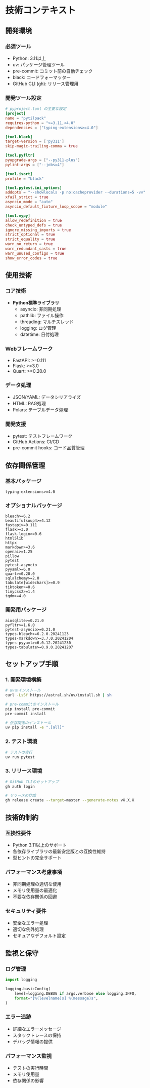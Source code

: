 # 技術コンテキスト

## 開発環境

### 必須ツール

- Python: 3.11以上
- uv: パッケージ管理ツール
- pre-commit: コミット前の自動チェック
- black: コードフォーマッター
- GitHub CLI (gh): リリース管理用

### 開発ツール設定

```toml
# pyproject.toml の主要な設定
[project]
name = "pytilpack"
requires-python = ">=3.11,<4.0"
dependencies = ["typing-extensions>=4.0"]

[tool.black]
target-version = ['py311']
skip-magic-trailing-comma = true

[tool.pyfltr]
pyupgrade-args = ["--py311-plus"]
pylint-args = ["--jobs=4"]

[tool.isort]
profile = "black"

[tool.pytest.ini_options]
addopts = "--showlocals -p no:cacheprovider --durations=5 -vv"
xfail_strict = true
asyncio_mode = "auto"
asyncio_default_fixture_loop_scope = "module"

[tool.mypy]
allow_redefinition = true
check_untyped_defs = true
ignore_missing_imports = true
strict_optional = true
strict_equality = true
warn_no_return = true
warn_redundant_casts = true
warn_unused_configs = true
show_error_codes = true
```

## 使用技術

### コア技術

- **Python標準ライブラリ**
  - asyncio: 非同期処理
  - pathlib: ファイル操作
  - threading: マルチスレッド
  - logging: ログ管理
  - datetime: 日付処理

### Webフレームワーク

- FastAPI: >=0.111
- Flask: >=3.0
- Quart: >=0.20.0

### データ処理

- JSON/YAML: データシリアライズ
- HTML: RAG処理
- Polars: テーブルデータ処理

### 開発支援

- pytest: テストフレームワーク
- GitHub Actions: CI/CD
- pre-commit hooks: コード品質管理

## 依存関係管理

### 基本パッケージ

```text
typing-extensions>=4.0
```

### オプショナルパッケージ

```text
bleach>=6.2
beautifulsoup4>=4.12
fastapi>=0.111
flask>=3.0
flask-login>=0.6
html5lib
httpx
markdown>=3.6
openai>=1.25
pillow
pytest
pytest-asyncio
pyyaml>=6.0
quart>=0.20.0
sqlalchemy>=2.0
tabulate[widechars]>=0.9
tiktoken>=0.6
tinycss2>=1.4
tqdm>=4.0
```

### 開発用パッケージ

```text
aiosqlite>=0.21.0
pyfltr>=1.6.0
pytest-asyncio>=0.21.0
types-bleach>=6.2.0.20241123
types-markdown>=3.7.0.20241204
types-pyyaml>=6.0.12.20241230
types-tabulate>=0.9.0.20241207
```

## セットアップ手順

### 1. 開発環境構築

```bash
# uvのインストール
curl -LsSf https://astral.sh/uv/install.sh | sh

# pre-commitのインストール
pip install pre-commit
pre-commit install

# 依存関係のインストール
uv pip install -e ".[all]"
```

### 2. テスト環境

```bash
# テストの実行
uv run pytest
```

### 3. リリース環境

```bash
# GitHub CLIのセットアップ
gh auth login

# リリースの作成
gh release create --target=master --generate-notes vX.X.X
```

## 技術的制約

### 互換性要件

- Python 3.11以上のサポート
- 各依存ライブラリの最新安定版との互換性維持
- 型ヒントの完全サポート

### パフォーマンス考慮事項

- 非同期処理の適切な使用
- メモリ使用量の最適化
- 不要な依存関係の回避

### セキュリティ要件

- 安全なエラー処理
- 適切な例外処理
- セキュアなデフォルト設定

## 監視と保守

### ログ管理

```python
import logging

logging.basicConfig(
    level=logging.DEBUG if args.verbose else logging.INFO,
    format="[%(levelname)s] %(message)s",
)
```

### エラー追跡

- 詳細なエラーメッセージ
- スタックトレースの保持
- デバッグ情報の提供

### パフォーマンス監視

- テストの実行時間
- メモリ使用量
- 依存関係の影響
